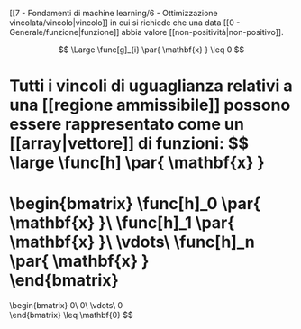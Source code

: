 [[7 - Fondamenti di machine learning/6 - Ottimizzazione vincolata/vincolo|vincolo]] in cui si richiede che una data [[0 - Generale/funzione|funzione]] abbia valore [[non-positività|non-positivo]].

$$
\Large
\func[g]_{i} \par{ \mathbf{x} } \leq 0
$$

Tutti i vincoli di uguaglianza relativi a una [[regione ammissibile]] possono essere rappresentato come un [[array|vettore]] di funzioni:
$$
\large
\func[h] \par{ \mathbf{x} }
=
\begin{bmatrix}
	\func[h]_0 \par{ \mathbf{x} }\\
	\func[h]_1 \par{ \mathbf{x} }\\
	\vdots\\
	\func[h]_n \par{ \mathbf{x} }	
\end{bmatrix}
= 
\begin{bmatrix}
	0\\
	0\\
	\vdots\\
	0	
\end{bmatrix}
\leq
\mathbf{0}
$$
